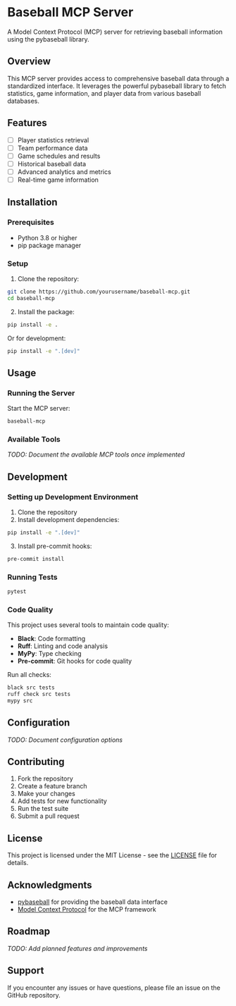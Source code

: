 # Baseball MCP Server

A Model Context Protocol (MCP) server for retrieving baseball information using the pybaseball library.

## Overview

This MCP server provides access to comprehensive baseball data through a standardized interface. It leverages the powerful pybaseball library to fetch statistics, game information, and player data from various baseball databases.

## Features

- [ ] Player statistics retrieval
- [ ] Team performance data
- [ ] Game schedules and results
- [ ] Historical baseball data
- [ ] Advanced analytics and metrics
- [ ] Real-time game information

## Installation

### Prerequisites

- Python 3.8 or higher
- pip package manager

### Setup

1. Clone the repository:
```bash
git clone https://github.com/yourusername/baseball-mcp.git
cd baseball-mcp
```

2. Install the package:
```bash
pip install -e .
```

Or for development:
```bash
pip install -e ".[dev]"
```

## Usage

### Running the Server

Start the MCP server:
```bash
baseball-mcp
```

### Available Tools

*TODO: Document the available MCP tools once implemented*

## Development

### Setting up Development Environment

1. Clone the repository
2. Install development dependencies:
```bash
pip install -e ".[dev]"
```

3. Install pre-commit hooks:
```bash
pre-commit install
```

### Running Tests

```bash
pytest
```

### Code Quality

This project uses several tools to maintain code quality:

- **Black**: Code formatting
- **Ruff**: Linting and code analysis
- **MyPy**: Type checking
- **Pre-commit**: Git hooks for code quality

Run all checks:
```bash
black src tests
ruff check src tests
mypy src
```

## Configuration

*TODO: Document configuration options*

## Contributing

1. Fork the repository
2. Create a feature branch
3. Make your changes
4. Add tests for new functionality
5. Run the test suite
6. Submit a pull request

## License

This project is licensed under the MIT License - see the [LICENSE](LICENSE) file for details.

## Acknowledgments

- [pybaseball](https://github.com/jldbc/pybaseball) for providing the baseball data interface
- [Model Context Protocol](https://github.com/modelcontextprotocol/python-sdk) for the MCP framework

## Roadmap

*TODO: Add planned features and improvements*

## Support

If you encounter any issues or have questions, please file an issue on the GitHub repository. 